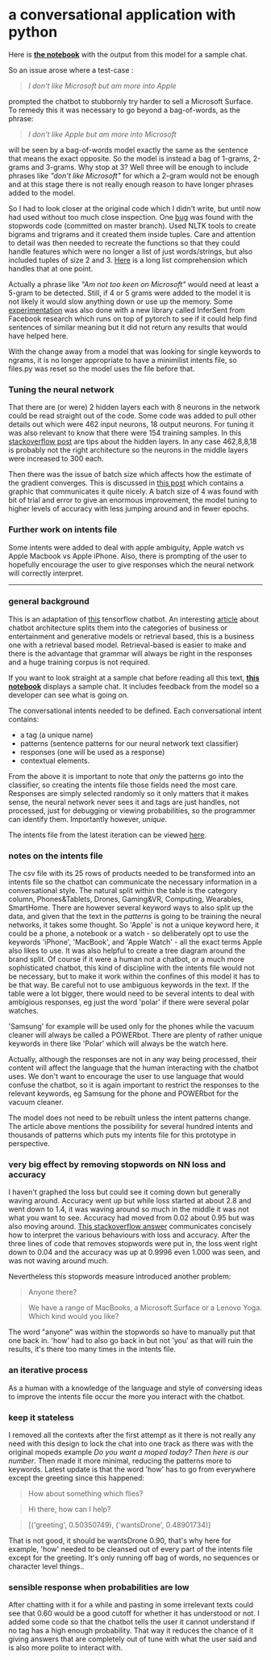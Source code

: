 # a conversational application with python

Here is **[the notebook](display_sample_chat.ipynb)** with the output from this model for a sample chat.

So an issue arose where a test-case :
> *I don't like Microsoft but am more into Apple*

prompted the chatbot to stubbornly try harder to sell a Microsoft Surface. To remedy this it was necessary to go beyond a bag-of-words, as the phrase: 

> *I don't like Apple but am more into Microsoft*

will be seen by a bag-of-words model exactly the same as the sentence that means the exact opposite. So the model is instead a bag of 1-grams, 2-grams and 3-grams. Why stop at 3? Well three will be enough to include phrases like *"don't like Microsoft"* for which a 2-gram would not be enough and at this stage there is not really enough reason to have longer phrases added to the model. 

So I had to look closer at the original code which I didn't write, but until now had used without too much close inspection. One [bug](https://github.com/aktivkohle/python-talks/commit/d94fff20074105742ef29bc0f59f9ec6f1a29a03) was found with the stopwords code (committed on master branch). Used NLTK tools to create bigrams and trigrams and it created them inside tuples. Care and attention to detail was then needed to recreate the functions so that they could handle features which were no longer a list of just words/strings, but also included tuples of size 2 and 3. [Here](https://github.com/aktivkohle/python-talks/blob/ngrams-mod/train_model.py#L90) is a long list comprehension which handles that at one point.

Actually a phrase like *"Am not too keen on Microsoft"* would need at least a 5-gram to be detected. Still, if 4 or 5 grams were added to the model it is not likely it would slow anything down or use up the memory. Some [experimentation](https://github.com/aktivkohle/python-talks/blob/ngrams-mod/infersent_experimentation.ipynb) was also done with a new library called InferSent from Facebook research which runs on top of pytorch to see if it could help find sentences of similar meaning but it did not return any results that would have helped here.

With the change away from a model that was looking for single keywords to ngrams, it is no longer appropriate to have a minimilist intents file, so files.py was reset so the model uses the file before that. 

### Tuning the neural network

That there are (or were) 2 hidden layers each with 8 neurons in the network could be read straight out of the code. Some code was added to pull other details out which were 462 input neurons, 18 output neurons. For tuning it was also relevant to know that there were 154 training samples. In this [stackoverflow post](https://stackoverflow.com/questions/3345079/estimating-the-number-of-neurons-and-number-of-layers-of-an-artificial-neural-ne) are tips about the hidden layers. In any case  462,8,8,18 is probably not the right architecture so the neurons in the middle layers were increased to 300 each. 

Then there was the issue of batch size which affects how the estimate of the gradient converges. This is discussed in [this post](https://stats.stackexchange.com/questions/153531/what-is-batch-size-in-neural-network/) which contains a graphic that communicates it quite nicely. A batch size of 4 was found with bit of trial and error to give an enormous improvement, the model tuning to higher levels of accuracy with less jumping around and in fewer epochs.

### Further work on intents file

Some intents were added to deal with apple ambiguity, Apple watch vs Apple Macbook vs Apple iPhone. Also, there is prompting of the user to hopefully encourage the user to give responses which the neural network will correctly interpret. 

______________________

### general background


This is an adaptation of [this](https://chatbotsmagazine.com/contextual-chat-bots-with-tensorflow-4391749d0077) tensorflow chatbot. An interesting [article](http://pavel.surmenok.com/2016/09/11/chatbot-architecture/) about chatbot architecture splits them into the categories of business or entertainment and generative models or retrieval based, this is a business one with a retrieval based model. Retrieval-based is easier to make and there is the advantage that grammar will always be right in the responses and a huge training corpus is not required. 

If you want to look straight at a sample chat before reading all this text, **[this notebook](https://github.com/aktivkohle/python-talks/blob/master/display_sample_chat.ipynb)** displays a sample chat. It includes feedback from the model so a developer can see what is going on.

The conversational intents needed to be defined. Each conversational intent contains:

* a tag (a unique name)
* patterns (sentence patterns for our neural network text classifier)
* responses (one will be used as a response)
* contextual elements.

From the above it is important to note that *only* the patterns go into the classifier, so creating the intents file those fields need the most care. Responses are simply selected randomly so it only matters that it makes sense, the neural network never sees it and tags are just handles, not processed, just for debugging or viewing probabilities, so the programmer can identify them. Importantly however, *unique*.

The intents file from the latest iteration can be viewed [here](https://github.com/aktivkohle/python-talks/blob/master/intents3_NO_CONTEXTS_MINIMALIST.json).

### notes on the intents file

The csv file with its 25 rows of products needed to be transformed into an intents file so the chatbot can communicate the necessary information in a conversational style. The natural split within the table is the category column, Phones&Tablets, Drones, Gaming&VR, Computing, Wearables, SmartHome. There are however several keyword ways to also split up the data, and given that the text in the *patterns* is going to be training the neural networks, it takes some thought. So 'Apple' is not a unique keyword here, it could be a phone, a notebook or a watch - so deliberately opt to use the keywords 'iPhone', 'MacBook', and 'Apple Watch' - all the exact terms Apple also likes to use. It was also helpful to create a tree diagram around the brand split. Of course if it were a human not a chatbot, or a much more sophisticated chatbot, this kind of discipline with the intents file would not be necessary, but to make it work within the confines of this model it has to be that way. Be careful not to use ambiguous keywords in the text. If the table were a lot bigger, there would need to be several intents to deal with ambigious responses, eg just the word 'polar' if there were several polar watches.

'Samsung' for example will be used only for the phones while the vacuum cleaner will always be called a POWERbot. There are plenty of rather unique keywords in there like 'Polar' which will always be the watch here. 

Actually, although the responses are not in any way being processed, their content will affect the language that the human interacting with the chatbot uses. We don't want to encourage the user to use language that would confuse the chatbot, so it is again important to restrict the responses to the relevant keywords, eg Samsung for the phone and POWERbot for the vacuum cleaner.

The model does not need to be rebuilt unless the intent patterns change. The article above mentions the possibility for several hundred intents and thousands of patterns which puts my intents file for this prototype in perspective.

### very big effect by removing stopwords on NN loss and accuracy

I haven't graphed the loss but could see it coming down but generally waving around. Accuracy went up but while loss started at about 2.8 and went down to 1.4, it was waving around so much in the middle it was not what you want to see. Accuracy had moved from 0.02 about 0.95 but was also moving around. [This stackoverflow answer](https://stackoverflow.com/questions/40910857/how-to-interpret-increase-in-both-loss-and-accuracy) communicates concisely how to interpret the various behaviours with loss and accuracy. After the three lines of code that removes stopwords were put in, the loss went right down to 0.04 and the accuracy was up at 0.9996 even 1.000 was seen, and was not waving around much. 

Nevertheless this stopwords measure introduced another problem: 

> Anyone there?

> We have a range of MacBooks, a Microsoft Surface or a Lenovo Yoga. Which kind would you like? 

The word "anyone" was within the stopwords so have to manually put that one back in. 'how' had to also go back in but not 'you' as that will ruin the results, it's there too many times in the intents file. 

### an iterative process
As a human with a knowledge of the language and style of conversing ideas to improve the intents file occur the more you interact with the chatbot. 

### keep it stateless
I removed all the contexts after the first attempt as it there is not really any need with this design to lock the chat into one track as there was with the original mopeds example *Do you want a moped today? Then here is our number*. Then made it more minimal, reducing the patterns more to keywords. Latest update is that the word 'how' has to go from everywhere except the greeting since this happened:

> How about something which flies?

> Hi there, how can I help?

> [('greeting', 0.50350749), ('wantsDrone', 0.48901734)] 

That is not good, it should be wantsDrone 0.90, that's why here for example, 'how' needed to be cleansed out of every part of the intents file except for the greeting. It's only running off bag of words, no sequences or character level things.. 

### sensible response when probabilities are low
After chatting with it for a while and pasting in some irrelevant texts could see that 0.60 would be a good cutoff for whether it has understood or not. I added some code so that the chatbot tells the user it cannot understand if no tag has a high enough probability. That way it reduces the chance of it giving answers that are completely out of tune with what the user said and is also more polite to interact with. 
